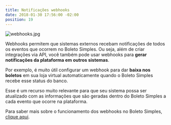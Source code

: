 ```yaml
---
title: Notificações webhooks
date: 2018-01-30 17:56:00 -02:00
position: 19
---
```


![webhooks.jpg](/uploads/webhooks.jpg)

Webhooks permitem que sistemas externos recebam notificações de todos os eventos que ocorrem no Boleto Simples.
Ou seja, além de criar integrações via API, você também pode usar webhooks para **gerar notificações da plataforma em outros sistemas**.

Por exemplo, é muito útil configurar um webhook para dar **baixa nos boletos** em sua loja virtual automaticamente quando o Boleto Simples recebe esse status do banco.

Esse é um recurso muito relevante para que seu sistema possa ser atualizado com as informações que são geradas dentro do Boleto Simples a cada evento que ocorre na plataforma.

Para saber mais sobre o funcionamento dos webhooks no Boleto Simples, [clique aqui](https://api.boletosimples.com.br/webhooks/).